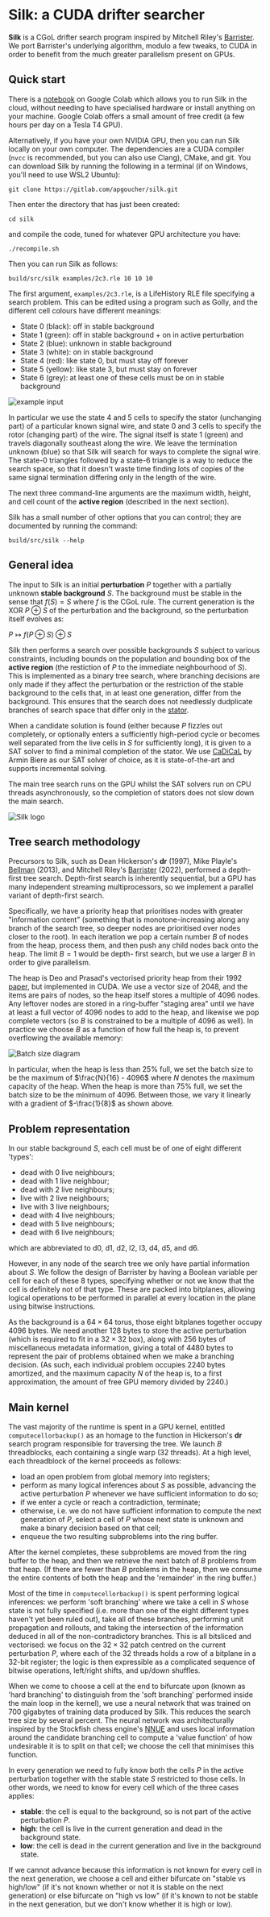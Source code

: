 Silk: a CUDA drifter searcher
=============================

**Silk** is a CGoL drifter search program inspired by Mitchell Riley's
[Barrister](https://github.com/mvr/barrister). We port Barrister's
underlying algorithm, modulo a few tweaks, to CUDA in order to benefit
from the much greater parallelism present on GPUs.

Quick start
-----------

There is a [notebook](https://colab.research.google.com/drive/1e0olXyLAFAVE3JDHutqskYNwQiHFVrFm?usp=sharing)
on Google Colab which allows you to run Silk in the cloud, without
needing to have specialised hardware or install anything on your machine.
Google Colab offers a small amount of free credit (a few hours per day
on a Tesla T4 GPU).

Alternatively, if you have your own NVIDIA GPU, then you can run Silk
locally on your own computer. The dependencies are a CUDA compiler
(`nvcc` is recommended, but you can also use Clang), CMake, and git.
You can download Silk by running the following in a terminal (if on
Windows, you'll need to use WSL2 Ubuntu):

    git clone https://gitlab.com/apgoucher/silk.git

Then enter the directory that has just been created:

    cd silk

and compile the code, tuned for whatever GPU architecture you have:

    ./recompile.sh

Then you can run Silk as follows:

    build/src/silk examples/2c3.rle 10 10 10

The first argument, `examples/2c3.rle`, is a LifeHistory RLE file
specifying a search problem. This can be edited using a program such
as Golly, and the different cell colours have different meanings:

* State 0 (black): off in stable background
* State 1 (green): off in stable background + on in active perturbation
* State 2 (blue): unknown in stable background
* State 3 (white): on in stable background
* State 4 (red): like state 0, but must stay off forever
* State 5 (yellow): like state 3, but must stay on forever
* State 6 (grey): at least one of these cells must be on in stable background

![example input](./docs/example_input.png)

In particular we use the state 4 and 5 cells to specify the stator
(unchanging part) of a particular known signal wire, and state 0 and 3
cells to specify the rotor (changing part) of the wire. The signal itself
is state 1 (green) and travels diagonally southeast along the wire. We
leave the termination unknown (blue) so that Silk will search for ways
to complete the signal wire. The state-0 triangles followed by a state-6
triangle is a way to reduce the search space, so that it doesn't waste
time finding lots of copies of the same signal termination differing only
in the length of the wire.

The next three command-line arguments are the maximum width, height,
and cell count of the **active region** (described in the next section).

Silk has a small number of other options that you can control; they
are documented by running the command:

    build/src/silk --help

General idea
------------

The input to Silk is an initial **perturbation** $`P`$ together with a
partially unknown **stable background** $`S`$. The background must be
stable in the sense that $`f(S) = S`$ where $`f`$ is the CGoL rule.
The current generation is the XOR $`P \oplus S`$ of the perturbation
and the background, so the perturbation itself evolves as:

$`P \mapsto f(P \oplus S) \oplus S`$

Silk then performs a search over possible backgrounds $`S`$ subject
to various constraints, including bounds on the population and bounding
box of the **active region** (the restiction of $`P`$ to the immediate
neighbourhood of $`S`$). This is implemented as a binary tree search,
where branching decisions are only made if they affect the perturbation
or the restriction of the stable background to the cells that, in at
least one generation, differ from the background. This ensures that
the search does not needlessly dudplicate branches of search space
that differ only in the [stator](https://conwaylife.com/wiki/Stator).

When a candidate solution is found (either because $`P`$ fizzles out
completely, or optionally enters a sufficiently high-period cycle or
becomes well separated from the live cells in $`S`$ for sufficiently
long), it is given to a SAT solver to find a minimal completion of
the stator. We use [CaDiCaL](https://github.com/arminbiere/cadical)
by Armin Biere as our SAT solver of choice, as it is state-of-the-art
and supports incremental solving.

The main tree search runs on the GPU whilst the SAT solvers run on
CPU threads asynchronously, so the completion of stators does not slow
down the main search.

![Silk logo](./docs/silk.jpg)

Tree search methodology
-----------------------

Precursors to Silk, such as Dean Hickerson's **dr** (1997), Mike
Playle's [Bellman](https://conwaylife.com/wiki/Bellman) (2013), and
Mitchell Riley's [Barrister](https://github.com/mvr/barrister) (2022),
performed a depth-first tree search. Depth-first search is inherently
sequential, but a GPU has many independent streaming multiprocessors,
so we implement a parallel variant of depth-first search.

Specifically, we have a priority heap that prioritises nodes with
greater "information content" (something that is monotone-increasing
along any branch of the search tree, so deeper nodes are prioritised
over nodes closer to the root). In each iteration we pop a certain
number $`B`$ of nodes from the heap, process them, and then push any
child nodes back onto the heap. The limit $`B = 1`$ would be depth-
first search, but we use a larger $`B`$ in order to give parallelism.

The heap is Deo and Prasad's vectorised priority heap from their 1992
[paper](https://link.springer.com/article/10.1007/BF00128644), but
implemented in CUDA. We use a vector size of 2048, and the items are
pairs of nodes, so the heap itself stores a multiple of 4096 nodes.
Any leftover nodes are stored in a ring-buffer "staging area" until
we have at least a full vector of 4096 nodes to add to the heap, and
likewise we pop complete vectors (so $`B`$ is constrained to be a
multiple of 4096 as well). In practice we choose $`B`$ as a function
of how full the heap is, to prevent overflowing the available memory:

![Batch size diagram](./docs/batchsize.png)

In particular, when the heap is less than 25% full, we set the batch
size to be the maximum of $`\frac{N}{16} - 4096`$ where $`N`$ denotes
the maximum capacity of the heap. When the heap is more than 75% full,
we set the batch size to be the minimum of 4096. Between those, we
vary it linearly with a gradient of $`-\frac{1}{8}`$ as shown above.

Problem representation
----------------------

In our stable background $`S`$, each cell must be of one of eight
different 'types':

 - dead with 0 live neighbours;
 - dead with 1 live neighbour;
 - dead with 2 live neighbours;
 - live with 2 live neighbours;
 - live with 3 live neighbours;
 - dead with 4 live neighbours;
 - dead with 5 live neighbours;
 - dead with 6 live neighbours;

which are abbreviated to d0, d1, d2, l2, l3, d4, d5, and d6.

However, in any node of the search tree we only have partial
information about $`S`$. We follow the design of Barrister by having
a Boolean variable per cell for each of these 8 types, specifying
whether or not we know that the cell is definitely not of that type.
These are packed into bitplanes, allowing logical operations to be
performed in parallel at every location in the plane using bitwise
instructions.

As the background is a $`64 \times 64`$ torus, those eight bitplanes
together occupy 4096 bytes. We need another 128 bytes to store the
active perturbation (which is required to fit in a $`32 \times 32`$
box), along with 256 bytes of miscellaneous metadata information,
giving a total of 4480 bytes to represent the pair of problems
obtained when we make a branching decision. (As such, each individual
problem occupies 2240 bytes amortized, and the maximum capacity $`N`$
of the heap is, to a first approximation, the amount of free GPU
memory divided by 2240.)

Main kernel
-----------

The vast majority of the runtime is spent in a GPU kernel, entitled
`computecellorbackup()` as an homage to the function in Hickerson's
**dr** search program responsible for traversing the tree. We launch
$`B`$ threadblocks, each containing a single warp (32 threads). At
a high level, each threadblock of the kernel proceeds as follows:

 - load an open problem from global memory into registers;
 - perform as many logical inferences about $`S`$ as possible,
   advancing the active perturbation $`P`$ whenever we have
   sufficient information to do so;
 - if we enter a cycle or reach a contradiction, terminate;
 - otherwise, i.e. we do not have sufficient information to compute
   the next generation of $`P`$, select a cell of $`P`$ whose next
   state is unknown and make a binary decision based on that cell;
 - enqueue the two resulting subproblems into the ring buffer.

After the kernel completes, these subproblems are moved from the
ring buffer to the heap, and then we retrieve the next batch of
$`B`$ problems from that heap. (If there are fewer than $`B`$
problems in the heap, then we consume the entire contents of both
the heap and the 'remainder' in the ring buffer.)

Most of the time in `computecellorbackup()` is spent performing
logical inferences: we perform 'soft branching' where we take a
cell in $`S`$ whose state is not fully specified (i.e. more than
one of the eight different types haven't yet been ruled out),
take all of these branches, performing unit propagation and
rollouts, and taking the intersection of the information deduced
in all of the non-contradictory branches. This is all bitsliced
and vectorised: we focus on the $`32 \times 32`$ patch centred
on the current perturbation $`P`$, where each of the 32 threads
holds a row of a bitplane in a 32-bit register; the logic is
then expressible as a complicated sequence of bitwise operations,
left/right shifts, and up/down shuffles.

When we come to choose a cell at the end to bifurcate upon (known as
'hard branching' to distinguish from the 'soft branching' performed
inside the main loop in the kernel), we use a neural network that
was trained on 700 gigabytes of training data produced by Silk. This
reduces the search tree size by several percent. The neural network
was architecturally inspired by the Stockfish chess engine's
[NNUE](https://cp4space.hatsya.com/2021/01/08/the-neural-network-of-the-stockfish-chess-engine/)
and uses local information around the candidate branching cell to
compute a 'value function' of how undesirable it is to split on that
cell; we choose the cell that minimises this function.

In every generation we need to fully know both the cells $`P`$ in
the active perturbation together with the stable state $`S`$
restricted to those cells. In other words, we need to know for every
cell which of the three cases applies:

 - **stable**: the cell is equal to the background, so is not part
   of the active perturbation $`P`$.
 - **high**: the cell is live in the current generation and dead
   in the background state.
 - **low**: the cell is dead in the current generation and live
   in the background state.

If we cannot advance because this information is not known for every
cell in the next generation, we choose a cell and either bifurcate
on "stable vs high/low" (if it's not known whether or not it is
stable on the next generation) or else bifurcate on "high vs low"
(if it's known to not be stable in the next generation, but we don't
know whether it is high or low).


